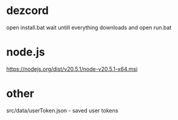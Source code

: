 # dezcord
open install.bat wait untill everything downloads and open run.bat



# node.js 
https://nodejs.org/dist/v20.5.1/node-v20.5.1-x64.msi


# other
src/data/userToken.json - saved user tokens
